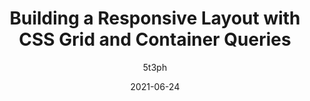 ---
author: 5t3ph
date: 2021-06-24
publisher: trostcodes
tags:
  - talk
  - css
  - layout
  - responsive-design
  - container-queries
target_url: https://www.youtube.com/watch?v=eEXhvtV4hkg
title: Building a Responsive Layout with CSS Grid and Container Queries
---